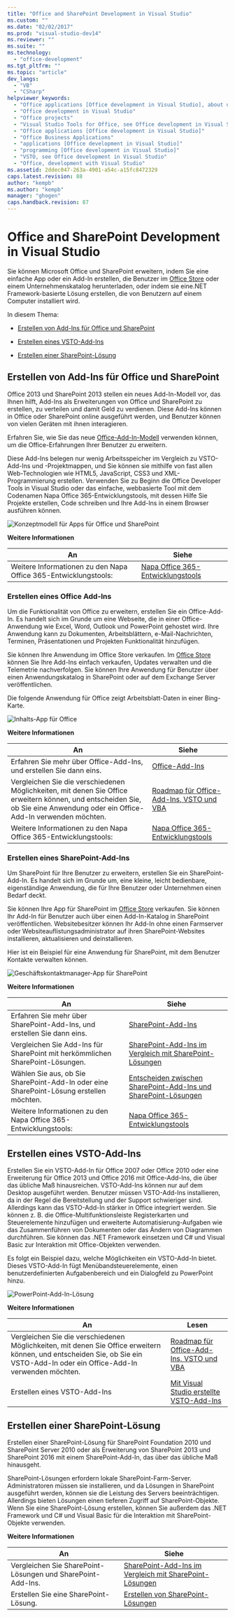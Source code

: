 ```yaml
---
title: "Office and SharePoint Development in Visual Studio"
ms.custom: ""
ms.date: "02/02/2017"
ms.prod: "visual-studio-dev14"
ms.reviewer: ""
ms.suite: ""
ms.technology: 
  - "office-development"
ms.tgt_pltfrm: ""
ms.topic: "article"
dev_langs: 
  - "VB"
  - "CSharp"
helpviewer_keywords: 
  - "Office applications [Office development in Visual Studio], about developing applications"
  - "Office development in Visual Studio"
  - "Office projects"
  - "Visual Studio Tools for Office, see Office development in Visual Studio"
  - "Office applications [Office development in Visual Studio]"
  - "Office Business Applications"
  - "applications [Office development in Visual Studio]"
  - "programming [Office development in Visual Studio]"
  - "VSTO, see Office development in Visual Studio"
  - "Office, development with Visual Studio"
ms.assetid: 2ddec047-263a-4901-a54c-a15fc8472329
caps.latest.revision: 88
author: "kempb"
ms.author: "kempb"
manager: "ghogen"
caps.handback.revision: 87
---
```

# Office and SharePoint Development in Visual Studio
  Sie können Microsoft Office und SharePoint erweitern, indem Sie eine einfache App oder ein Add\-In erstellen, die Benutzer im [Office Store](https://store.office.com/) oder einem Unternehmenskatalog herunterladen, oder indem sie eine.NET Framework\-basierte Lösung erstellen, die von Benutzern auf einem Computer installiert wird.  
  
 In diesem Thema:  
  
-   [Erstellen von Add-Ins für Office und SharePoint](#Apps)  
  
-   [Erstellen eines VSTO-Add-Ins](#Add-ins)  
  
-   [Erstellen einer SharePoint-Lösung](#Solutions)  
  
##  <a name="Apps"></a> Erstellen von Add\-Ins für Office und SharePoint  
 Office 2013 und SharePoint 2013 stellen ein neues Add\-In\-Modell vor, das Ihnen hilft, Add\-Ins als Erweiterungen von Office und SharePoint zu erstellen, zu verteilen und damit Geld zu verdienen.  Diese Add\-Ins können in Office oder SharePoint online ausgeführt werden, und Benutzer können von vielen Geräten mit ihnen interagieren.  
  
 Erfahren Sie, wie Sie das neue [Office\-Add\-In\-Modell](https://msdn.microsoft.com/library/office/jj220082.aspx) verwenden können, um die Office\-Erfahrungen Ihrer Benutzer zu erweitern.  
  
 Diese Add\-Ins belegen nur wenig Arbeitsspeicher im Vergleich zu VSTO\-Add\-Ins und \-Projektmappen, und Sie können sie mithilfe von fast allen Web\-Technologien wie HTML5, JavaScript, CSS3 und XML\-Programmierung erstellen.  Verwenden Sie zu Beginn die Office Developer Tools in Visual Studio oder das einfache, webbasierte Tool mit dem Codenamen Napa Office 365\-Entwicklungstools, mit dessen Hilfe Sie Projekte erstellen, Code schreiben und Ihre Add\-Ins in einem Browser ausführen können.  
  
 ![Konzeptmodell für Apps für Office und SharePoint](../vsto/media/officeandsharepointapps2015.png "Konzeptmodell für Apps für Office und SharePoint")  
  
 **Weitere Informationen**  
  
|An|Siehe|  
|--------|-----------|  
|Weitere Informationen zu den Napa Office 365\-Entwicklungstools:|[Napa Office 365\-Entwicklungstools](https://msdn.microsoft.com/library/dn974046.aspx)|  
  
### Erstellen eines Office Add\-Ins  
 Um die Funktionalität von Office zu erweitern, erstellen Sie ein Office\-Add\-In. Es handelt sich im Grunde um eine Webseite, die in einer Office\-Anwendung wie Excel, Word, Outlook und PowerPoint gehostet wird. Ihre Anwendung kann zu Dokumenten, Arbeitsblättern, e\-Mail\-Nachrichten, Terminen, Präsentationen und Projekten Funktionalität hinzufügen.  
  
 Sie können Ihre Anwendung im Office Store verkaufen.  Im [Office Store](https://store.office.com/) können Sie Ihre Add\-Ins einfach verkaufen, Updates verwalten und die Telemetrie nachverfolgen. Sie können Ihre Anwendung für Benutzer über einen Anwendungskatalog in SharePoint oder auf dem Exchange Server veröffentlichen.  
  
 Die folgende Anwendung für Office zeigt Arbeitsblatt\-Daten in einer Bing\-Karte.  
  
 ![Inhalts-App für Office](../vsto/media/appforoffice.png "Inhalts-App für Office")  
  
 **Weitere Informationen**  
  
|An|Siehe|  
|--------|-----------|  
|Erfahren Sie mehr über Office\-Add\-Ins, und erstellen Sie dann eins.|[Office\-Add\-Ins](http://msdn.microsoft.com/office/dn448457)|  
|Vergleichen Sie die verschiedenen Möglichkeiten, mit denen Sie Office erweitern können, und entscheiden Sie, ob Sie eine Anwendung oder ein Office\-Add\-In verwenden möchten.|[Roadmap für Office\-Add\-Ins, VSTO und VBA](http://blogs.msdn.com/b/officeapps/archive/2013/06/18/roadmap-for-apps-for-office-vsto-and-vba.aspx)|  
|Weitere Informationen zu den Napa Office 365\-Entwicklungstools:|[Napa Office 365\-Entwicklungstools](https://msdn.microsoft.com/library/dn974046.aspx)|  
  
### Erstellen eines SharePoint\-Add\-Ins  
 Um SharePoint für Ihre Benutzer zu erweitern, erstellen Sie ein SharePoint\-Add\-In. Es handelt sich im Grunde um, eine kleine, leicht bedienbare, eigenständige Anwendung, die für Ihre Benutzer oder Unternehmen einen Bedarf deckt.  
  
 Sie können Ihre App für SharePoint im [Office Store](https://store.office.com/) verkaufen. Sie können Ihr Add\-In für Benutzer auch über einen Add\-In\-Katalog in SharePoint veröffentlichen.  Websitebesitzer können Ihr Add\-In ohne einen Farmserver oder Websiteauflistungsadministrator auf ihren SharePoint\-Websites installieren, aktualisieren und deinstallieren.  
  
 Hier ist ein Beispiel für eine Anwendung für SharePoint, mit dem Benutzer Kontakte verwalten können.  
  
 ![Geschäftskontaktmanager-App für SharePoint](../vsto/media/appforsharepoint.png "Geschäftskontaktmanager-App für SharePoint")  
  
 **Weitere Informationen**  
  
|An|Siehe|  
|--------|-----------|  
|Erfahren Sie mehr über SharePoint\-Add\-Ins, und erstellen Sie dann eins.|[SharePoint\-Add\-Ins](https://msdn.microsoft.com/library/office/fp179930.aspx)|  
|Vergleichen Sie Add\-Ins für SharePoint mit herkömmlichen SharePoint\-Lösungen.|[SharePoint\-Add\-Ins im Vergleich mit SharePoint\-Lösungen](http://msdn.microsoft.com/library/office/jj163114.aspx)|  
|Wählen Sie aus, ob Sie SharePoint\-Add\-In oder eine SharePoint\-Lösung erstellen möchten.|[Entscheiden zwischen SharePoint\-Add\-Ins und SharePoint\-Lösungen](https://msdn.microsoft.com/library/office/jj163114.aspx)|  
|Weitere Informationen zu den Napa Office 365\-Entwicklungstools:|[Napa Office 365\-Entwicklungstools](https://msdn.microsoft.com/library/dn974046.aspx)|  
  
##  <a name="Add-ins"></a> Erstellen eines VSTO\-Add\-Ins  
 Erstellen Sie ein VSTO\-Add\-In für Office 2007 oder Office 2010 oder eine Erweiterung für Office 2013 und Office 2016 mit Office\-Add\-Ins, die über das übliche Maß hinausreichen. VSTO\-Add\-Ins können nur auf dem Desktop ausgeführt werden. Benutzer müssen VSTO\-Add\-Ins installieren, da in der Regel die Bereitstellung und der Support schwieriger sind.  Allerdings kann das VSTO\-Add\-In stärker in Office integriert werden. Sie können z. B. die Office\-Multifunktionsleiste Registerkarten und Steuerelemente hinzufügen und erweiterte Automatisierung\-Aufgaben wie das Zusammenführen von Dokumenten oder das Ändern von Diagrammen durchführen. Sie können das .NET Framework einsetzen und C\# und Visual Basic zur Interaktion mit Office\-Objekten verwenden.  
  
 Es folgt ein Beispiel dazu, welche Möglichkeiten ein VSTO\-Add\-In bietet. Dieses VSTO\-Add\-In fügt Menübandsteuerelemente, einen benutzerdefinierten Aufgabenbereich und ein Dialogfeld zu PowerPoint hinzu.  
  
 ![PowerPoint-Add-In-Lösung](~/vsto/media/powerpointaddin.png "PowerPoint-Add-In-Lösung")  
  
 **Weitere Informationen**  
  
|An|Lesen|  
|--------|-----------|  
|Vergleichen Sie die verschiedenen Möglichkeiten, mit denen Sie Office erweitern können, und entscheiden Sie, ob Sie ein VSTO\-Add\-In oder ein Office\-Add\-In verwenden möchten.|[Roadmap für Office\-Add\-Ins, VSTO und VBA](http://blogs.msdn.com/b/officeapps/archive/2013/06/18/roadmap-for-apps-for-office-vsto-and-vba.aspx)|  
|Erstellen eines VSTO\-Add\-Ins|[Mit Visual Studio erstellte VSTO\-Add\-Ins](https://msdn.microsoft.com/library/jj620922.aspx)|  
  
##  <a name="Solutions"></a> Erstellen einer SharePoint\-Lösung  
 Erstellen einer SharePoint\-Lösung für SharePoint Foundation 2010 und SharePoint Server 2010 oder als Erweiterung von SharePoint 2013 und SharePoint 2016 mit einem SharePoint\-Add\-In, das über das übliche Maß hinausgeht.  
  
 SharePoint\-Lösungen erfordern lokale SharePoint\-Farm\-Server. Administratoren müssen sie installieren, und da Lösungen in SharePoint ausgeführt werden, können sie die Leistung des Servers beeinträchtigen. Allerdings bieten Lösungen einen tieferen Zugriff auf SharePoint\-Objekte. Wenn Sie eine SharePoint\-Lösung erstellen, können Sie außerdem das .NET Framework und C\# und Visual Basic für die Interaktion mit SharePoint\-Objekte verwenden.  
  
 **Weitere Informationen**  
  
|An|Siehe|  
|--------|-----------|  
|Vergleichen Sie SharePoint\-Lösungen und SharePoint\-Add\-Ins.|[SharePoint\-Add\-Ins im Vergleich mit SharePoint\-Lösungen](http://msdn.microsoft.com/library/office/jj163114.aspx)|  
|Erstellen Sie eine SharePoint\-Lösung.|[Erstellen von SharePoint-Lösungen](../sharepoint/create-sharepoint-solutions.md)|  
  
  